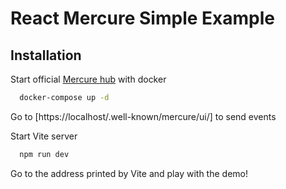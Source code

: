# React Mercure Simple Example

## Installation

Start official [Mercure hub](https://mercure.rocks/docs/hub/install) with docker

```bash
  docker-compose up -d
```

Go to [https://localhost/.well-known/mercure/ui/] to send events

Start Vite server
```bash w
  npm run dev
```

Go to the address printed by Vite and play with the demo!
